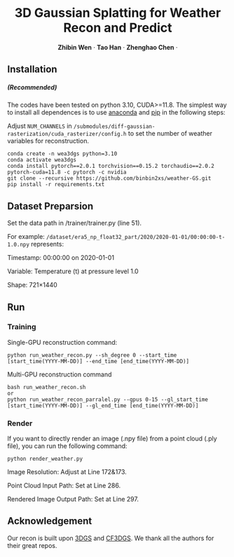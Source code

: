 <!-- PROJECT LOGO -->

<p align="center">

  <h1 align="center">3D Gaussian Splatting for Weather Recon and Predict</h1>
  <p align="center">
    <a><strong>Zhibin Wen</strong></a>
    ·
    <a><strong>Tao Han</strong></a>
    ·
    <a><strong>Zhenghao Chen</strong></a>
    ·

## Installation

##### (Recommended)
The codes have been tested on python 3.10, CUDA>=11.8. The simplest way to install all dependences is to use [anaconda](https://www.anaconda.com/) and [pip](https://pypi.org/project/pip/) in the following steps: 

Adjust ```NUM_CHANNELS``` in ```/submodules/diff-gaussian-rasterization/cuda_rasterizer/config.h``` to set the number of weather variables for reconstruction.

```
conda create -n wea3dgs python=3.10
conda activate wea3dgs
conda install pytorch==2.0.1 torchvision==0.15.2 torchaudio==2.0.2 pytorch-cuda=11.8 -c pytorch -c nvidia
git clone --recursive https://github.com/binbin2xs/weather-GS.git
pip install -r requirements.txt
```

## Dataset Preparsion
Set the data path in /trainer/trainer.py (line 51). 

For example:
```/dataset/era5_np_float32_part/2020/2020-01-01/00:00:00-t-1.0.npy``` represents:

Timestamp: 00:00:00 on 2020-01-01

Variable: Temperature (t) at pressure level 1.0

Shape: 721×1440

## Run

### Training

Single-GPU reconstruction command:
```
python run_weather_recon.py --sh_degree 0 --start_time [start_time(YYYY-MM-DD)] --end_time [end_time(YYYY-MM-DD)]
```

Multi-GPU reconstruction command 
```
bash run_weather_recon.sh
or
python run_weather_recon_parralel.py --gpus 0-15 --gl_start_time [start_time(YYYY-MM-DD)] --gl_end_time [end_time(YYYY-MM-DD)]
```

### Render
If you want to directly render an image (.npy file) from a point cloud (.ply file), you can run the following command:
```
python render_weather.py
```
Image Resolution: Adjust at Line 172&173.

Point Cloud Input Path: Set at Line 286.

Rendered Image Output Path: Set at Line 297.
## Acknowledgement
Our recon is built upon [3DGS](https://github.com/graphdeco-inria/gaussian-splatting) and [CF3DGS](https://github.com/NVlabs/CF-3DGS/tree/main). 
We thank all the authors for their great repos.
